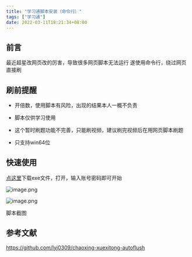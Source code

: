 ```yaml
---
title: "学习通脚本安装（命令行）"
tags: ["学习通"]
date: 2022-03-11T18:21:34+08:00
---
```



## 前言
最近超星改网页改的厉害，导致很多网页脚本无法运行
遂使用命令行，绕过网页直接刷

## 刷前提醒
+ 开倍数，使用脚本有风险，出现的结果本人一概不负责

+ 脚本仅供学习使用

+ 这个暂时刷题功能不完善，只能刷视频，建议刷完视频后在用网页脚本刷题

+ 只支持win64位


## 快速使用

[点这里](https://fakev.lanzouh.com/iff8p03jmcob)下载exe文件，打开，输入账号密码即可开始

![image.png](https://tva1.sinaimg.cn/large/0077qBLuly1h08iwpvrd8j313z0gq76k.jpg)

![image.png](https://tva1.sinaimg.cn/large/0077qBLuly1h064bey4uvj30nx0gi7an.jpg)

脚本截图




## 参考文献
<https://github.com/lyj0309/chaoxing-xuexitong-autoflush>


